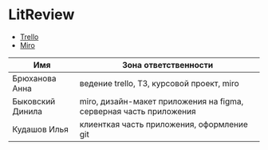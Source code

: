 # LitReview

- [Trello](https://trello.com/b/eGBmH6iz/технологии-программирования)
- [Miro](https://miro.com/app/board/uXjVOJKiZms=/)

| Имя | Зона ответственности | 
|----------------|---------|
| Брюханова Анна | ведение trello, ТЗ, курсовой проект, miro | 
| Быковский Динила | miro, дизайн-макет приложения на figma, серверная часть приложения | 
| Кудашов Илья | клиенткая часть приложения, оформление git | 
